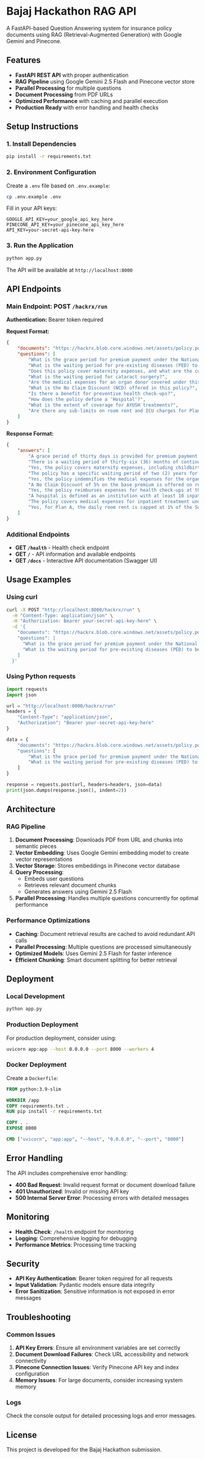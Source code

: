# Bajaj Hackathon RAG API

A FastAPI-based Question Answering system for insurance policy documents using RAG (Retrieval-Augmented Generation) with Google Gemini and Pinecone.

## Features

- **FastAPI REST API** with proper authentication
- **RAG Pipeline** using Google Gemini 2.5 Flash and Pinecone vector store
- **Parallel Processing** for multiple questions
- **Document Processing** from PDF URLs
- **Optimized Performance** with caching and parallel execution
- **Production Ready** with error handling and health checks

## Setup Instructions

### 1. Install Dependencies

```bash
pip install -r requirements.txt
```

### 2. Environment Configuration

Create a `.env` file based on `.env.example`:

```bash
cp .env.example .env
```

Fill in your API keys:

```env
GOOGLE_API_KEY=your_google_api_key_here
PINECONE_API_KEY=your_pinecone_api_key_here
API_KEY=your-secret-api-key-here
```

### 3. Run the Application

```bash
python app.py
```

The API will be available at `http://localhost:8000`

## API Endpoints

### Main Endpoint: POST `/hackrx/run`

**Authentication:** Bearer token required

**Request Format:**
```json
{
    "documents": "https://hackrx.blob.core.windows.net/assets/policy.pdf?sv=2023-01-03&st=2025-07-04T09%3A11%3A24Z&se=2027-07-05T09%3A11%3A00Z&sr=b&sp=r&sig=N4a9OU0w0QXO6AOIBiu4bpl7AXvEZogeT%2FjUHNO7HzQ%3D",
    "questions": [
        "What is the grace period for premium payment under the National Parivar Mediclaim Plus Policy?",
        "What is the waiting period for pre-existing diseases (PED) to be covered?",
        "Does this policy cover maternity expenses, and what are the conditions?",
        "What is the waiting period for cataract surgery?",
        "Are the medical expenses for an organ donor covered under this policy?",
        "What is the No Claim Discount (NCD) offered in this policy?",
        "Is there a benefit for preventive health check-ups?",
        "How does the policy define a 'Hospital'?",
        "What is the extent of coverage for AYUSH treatments?",
        "Are there any sub-limits on room rent and ICU charges for Plan A?"
    ]
}
```

**Response Format:**
```json
{
    "answers": [
        "A grace period of thirty days is provided for premium payment after the due date to renew or continue the policy without losing continuity benefits.",
        "There is a waiting period of thirty-six (36) months of continuous coverage from the first policy inception for pre-existing diseases and their direct complications to be covered.",
        "Yes, the policy covers maternity expenses, including childbirth and lawful medical termination of pregnancy. To be eligible, the female insured person must have been continuously covered for at least 24 months. The benefit is limited to two deliveries or terminations during the policy period.",
        "The policy has a specific waiting period of two (2) years for cataract surgery.",
        "Yes, the policy indemnifies the medical expenses for the organ donor's hospitalization for the purpose of harvesting the organ, provided the organ is for an insured person and the donation complies with the Transplantation of Human Organs Act, 1994.",
        "A No Claim Discount of 5% on the base premium is offered on renewal for a one-year policy term if no claims were made in the preceding year. The maximum aggregate NCD is capped at 5% of the total base premium.",
        "Yes, the policy reimburses expenses for health check-ups at the end of every block of two continuous policy years, provided the policy has been renewed without a break. The amount is subject to the limits specified in the Table of Benefits.",
        "A hospital is defined as an institution with at least 10 inpatient beds (in towns with a population below ten lakhs) or 15 beds (in all other places), with qualified nursing staff and medical practitioners available 24/7, a fully equipped operation theatre, and which maintains daily records of patients.",
        "The policy covers medical expenses for inpatient treatment under Ayurveda, Yoga, Naturopathy, Unani, Siddha, and Homeopathy systems up to the Sum Insured limit, provided the treatment is taken in an AYUSH Hospital.",
        "Yes, for Plan A, the daily room rent is capped at 1% of the Sum Insured, and ICU charges are capped at 2% of the Sum Insured. These limits do not apply if the treatment is for a listed procedure in a Preferred Provider Network (PPN)."
    ]
}
```

### Additional Endpoints

- **GET `/health`** - Health check endpoint
- **GET `/`** - API information and available endpoints
- **GET `/docs`** - Interactive API documentation (Swagger UI)

## Usage Examples

### Using curl

```bash
curl -X POST "http://localhost:8000/hackrx/run" \
  -H "Content-Type: application/json" \
  -H "Authorization: Bearer your-secret-api-key-here" \
  -d '{
    "documents": "https://hackrx.blob.core.windows.net/assets/policy.pdf?sv=2023-01-03&st=2025-07-04T09%3A11%3A24Z&se=2027-07-05T09%3A11%3A00Z&sr=b&sp=r&sig=N4a9OU0w0QXO6AOIBiu4bpl7AXvEZogeT%2FjUHNO7HzQ%3D",
    "questions": [
      "What is the grace period for premium payment under the National Parivar Mediclaim Plus Policy?",
      "What is the waiting period for pre-existing diseases (PED) to be covered?"
    ]
  }'
```

### Using Python requests

```python
import requests
import json

url = "http://localhost:8000/hackrx/run"
headers = {
    "Content-Type": "application/json",
    "Authorization": "Bearer your-secret-api-key-here"
}

data = {
    "documents": "https://hackrx.blob.core.windows.net/assets/policy.pdf?sv=2023-01-03&st=2025-07-04T09%3A11%3A24Z&se=2027-07-05T09%3A11%3A00Z&sr=b&sp=r&sig=N4a9OU0w0QXO6AOIBiu4bpl7AXvEZogeT%2FjUHNO7HzQ%3D",
    "questions": [
        "What is the grace period for premium payment under the National Parivar Mediclaim Plus Policy?",
        "What is the waiting period for pre-existing diseases (PED) to be covered?"
    ]
}

response = requests.post(url, headers=headers, json=data)
print(json.dumps(response.json(), indent=2))
```

## Architecture

### RAG Pipeline

1. **Document Processing**: Downloads PDF from URL and chunks into semantic pieces
2. **Vector Embedding**: Uses Google Gemini embedding model to create vector representations
3. **Vector Storage**: Stores embeddings in Pinecone vector database
4. **Query Processing**: 
   - Embeds user questions
   - Retrieves relevant document chunks
   - Generates answers using Gemini 2.5 Flash
5. **Parallel Processing**: Handles multiple questions concurrently for optimal performance

### Performance Optimizations

- **Caching**: Document retrieval results are cached to avoid redundant API calls
- **Parallel Processing**: Multiple questions are processed simultaneously
- **Optimized Models**: Uses Gemini 2.5 Flash for faster inference
- **Efficient Chunking**: Smart document splitting for better retrieval

## Deployment

### Local Development

```bash
python app.py
```

### Production Deployment

For production deployment, consider using:

```bash
uvicorn app:app --host 0.0.0.0 --port 8000 --workers 4
```

### Docker Deployment

Create a `Dockerfile`:

```dockerfile
FROM python:3.9-slim

WORKDIR /app
COPY requirements.txt .
RUN pip install -r requirements.txt

COPY . .
EXPOSE 8000

CMD ["uvicorn", "app:app", "--host", "0.0.0.0", "--port", "8000"]
```

## Error Handling

The API includes comprehensive error handling:

- **400 Bad Request**: Invalid request format or document download failure
- **401 Unauthorized**: Invalid or missing API key
- **500 Internal Server Error**: Processing errors with detailed messages

## Monitoring

- **Health Check**: `/health` endpoint for monitoring
- **Logging**: Comprehensive logging for debugging
- **Performance Metrics**: Processing time tracking

## Security

- **API Key Authentication**: Bearer token required for all requests
- **Input Validation**: Pydantic models ensure data integrity
- **Error Sanitization**: Sensitive information is not exposed in error messages

## Troubleshooting

### Common Issues

1. **API Key Errors**: Ensure all environment variables are set correctly
2. **Document Download Failures**: Check URL accessibility and network connectivity
3. **Pinecone Connection Issues**: Verify Pinecone API key and index configuration
4. **Memory Issues**: For large documents, consider increasing system memory

### Logs

Check the console output for detailed processing logs and error messages.

## License

This project is developed for the Bajaj Hackathon submission. 